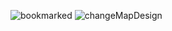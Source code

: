![bookmarked]('/screenshots/images/bookmarked.png') ![changeMapDesign]('/screenshots/images/changeMapDesign.png')